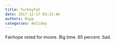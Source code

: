 ```yaml
---
title: Turkeyfat
date: 2017-12-17 03:21:46
authors: Ripp
categories: Holiday
---
```


 Fairhope voted for moore. Big time. 65 percent. Sad.
